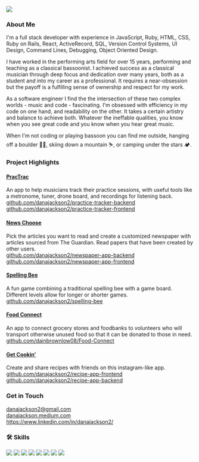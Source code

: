 <img src="https://i.postimg.cc/vmTd5pCN/IMG-1107.jpg"/>

### About Me

I'm a full stack developer with experience in JavaScript, Ruby, HTML, CSS, Ruby on Rails, React, ActiveRecord, SQL, Version Control Systems, UI Design, Command Lines, Debugging, Object Oriented Design.

I have worked in the performing arts field for over 15 years, performing and teaching as a classical bassoonist. I achieved success as a classical musician through deep focus and dedication over many years, both as a student and into my career as a professional. It requires a near-obsession but the payoff is a fulfilling sense of ownership and respect for my work.

As a software engineer I find the the intersection of these two complex worlds - music and code - fascinating. I'm obsessed with efficiency in my code on one hand, and readability on the other. It takes a certain artistry and balance to achieve both. Whatever the ineffable qualities, you know when you see great code and you know when you hear great music. 

When I'm not coding or playing bassoon you can find me outside, hanging off a boulder 🧗‍♀️, skiing down a mountain ⛷️, or camping under the stars 🏕️.



### Project Highlights

#### [PracTrac](https://practrac.herokuapp.com)<br>
An app to help musicians track their practice sessions, with useful tools like a metronome, tuner, drone board, and recordings for listening back.<br>
[github.com/danajackson2/practice-tracker-backend](github.com/danajackson2/practice-tracker-backend)<br>
[github.com/danajackson2/practice-tracker-frontend](github.com/danajackson2/practice-tracker-frontend)


#### [News Choose](https://news-choose.herokuapp.com)<br>
Pick the articles you want to read and create a customized newspaper with articles sourced from The Guardian. Read papers that have been created by other users.<br>
[github.com/danajackson2/newspaper-app-backend](github.com/danajackson2/newspaper-app-backend)<br>
[github.com/danajackson2/newspaper-app-frontend](github.com/danajackson2/newspaper-app-frontend)


#### [Spelling Bee](https://www.youtube.com/watch?v=vnxJSvTS2KM&feature=youtu.be)<br>
A fun game combining a traditional spelling bee with a game board. Different levels allow for longer or shorter games.<br>
[github.com/danajackson2/spelling-bee](https://github.com/danajackson2/spelling-bee)


#### [Food Connect](https://youtu.be/B0B4GIFyu7I)<br>
An app to connect grocery stores and foodbanks to volunteers who will transport otherwise unused food so that it can be donated to those in need.<br>
[github.com/dainbrownlow08/Food-Connect](https://github.com/danajackson2/food-connect)


#### [Get Cookin'](https://getcookin/herokuapp.com)<br>
Create and share recipes with friends on this instagram-like app.<br>
[github.com/danajackson2/recipe-app-frontend](https://github.com/danajackson2/recipe-app-frontend)
[github.com/danajackson2/recipe-app-backend](https://github.com/danajackson2/recipe-app-backend)



### Get in Touch
danajackson2@gmail.com<br>
[danajackson.medium.com](danajackson.medium.com)<br>
https://www.linkedin.com/in/danajackson2/



### 🛠️ Skills
<img src="https://img.shields.io/badge/javascript-%23F7DF1E.svg?&style=for-the-badge&logo=javascript&logoColor=black" /> <img src="https://img.shields.io/badge/ruby-%23CC342D.svg?&style=for-the-badge&logo=ruby&logoColor=white" /> <img src="https://img.shields.io/badge/react%20-%2320232a.svg?&style=for-the-badge&logo=react&logoColor=%2361DAFB" /> 
<img src="https://img.shields.io/badge/redux%20-%23593d88.svg?&style=for-the-badge&logo=redux&logoColor=white" /> <img src="https://img.shields.io/badge/bootstrap%20-%23563D7C.svg?&style=for-the-badge&logo=bootstrap&logoColor=white" /> <img src="https://img.shields.io/badge/rails%20-%23CC0000.svg?&style=for-the-badge&logo=ruby-on-rails&logoColor=white" /> <img src="https://img.shields.io/badge/sqlite-%2307405e.svg?&style=for-the-badge&logo=sqlite&logoColor=white" /> <img src="https://img.shields.io/badge/postgres-%23316192.svg?&style=for-the-badge&logo=postgresql&logoColor=white" />
